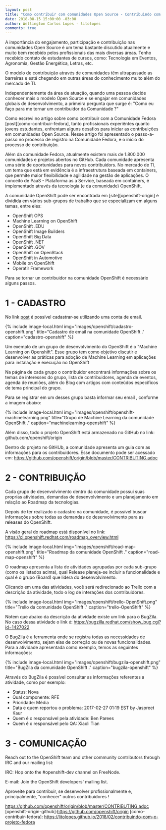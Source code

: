 ```yaml
---
layout: post
title: "Como contribuir com comunidades Open Source - Contribuindo com o OpenShift"
date: 2018-08-15 15:00:00 -03:00
author: Wellington Carlos Lopes - litolopes
comments: true
---
```


A importância do engajamento, participação e contribuição nas comunidades Open Source é um tema bastante discutido atualmente e muito bem recebido pelos profissionais das mais diversas áreas. Tenho recebido contato de estudantes de cursos, como: Tecnologia em Eventos, Agronomia, Gestão Energética, Letras, etc.

O modelo de contribuição através de comunidades têm ultrapassado as barreiras e está chegando em outras áreas do conhecimento muito além do mercado de TI. 

Independentemente da área de atuação, quando uma pessoa decide conhecer mais o modelo Open Source e se engajar em comunidades globais de desenvolvimento, a primeira pergunta que surge é: "Como eu faço para me tornar um contribuidor da Comunidade ?"

Como escrevi no artigo sobre como contribuir com a Comunidade Fedora [post][como-contribuir-fedora], tanto profissionais experiêntes quanto jovens estudantes, enfrentam alguns desafios para iniciar as contribuições em comunidades Open Source. Nesse artigo foi apresentado o passo-a-passo no processo de registro na Comunidade Fedora, e o inicio do processo de contribuição. 

Além da comunidade Fedora, atualmente existem mais de 1.800.000 comunidades e projetos abertos no GitHub. Cada comunidade apresenta uma série de oportunidades para novos contribuidors. No mercado de TI, um tema que está em evidência é a infraestrutura baseada em containers, que permite maior flexibilidade e agilidade na gestão de aplicações. O conceito de PaaS - Plataforma as a Service, baseada em containers, é implementado através da tecnologia (e da comunidade) OpenShift. 

A comunidade OpenShift pode ser encontrada em [site][openshift-origin]  é dividida em vários sub-grupos de trabalho que se especializam em alguns temas, entre eles: 

* OpenShift OPS
* Machine Learning on OpenShift
* OpenShift .EDU
* OpenShift Image Builders
* OpenShift Big Data
* OpenShift .NET
* OpenShift .GOV
* OpenShift on OpenStack
* OpenShift in Automotive
* Mobile on OpenShift 
* Operatir Framework


Para se tornar un contribuidor na comunidade OpenShift é necessário alguns passos. 

# 1 - CADASTRO

No link [post][openshift-project] é possível cadastrar-se utilizando uma conta de email.


{% include image-local.html
        img="images/openshift/cadastro-openshift.png"
        title="Cadastro de email na comunidade OpenShift ."
        caption="cadastro-openshift" %}

Um exemplo de um grupo de desenvolvimento do OpenShift é o "Machine Learning on Openshift". Esse grupo tem como objetivo discutir e desenvolver as práticas para adoção de Machine Learning em aplicações para instalação e execução no OpenShift 

Na página de cada grupo o contribuidor encontrará informações sobre os temas de interesses do grupo, lista de contribuidores, agenda de eventos, agenda de reuniões, além do Blog com artigos com conteúdos específicos de tema principal do grupo. 

Para se registrar em um desses grupo basta informar seu email , conforme a imagem abaixo: 

{% include image-local.html
        img="images/openshift/openshift-machinelearning.png"
        title="Grupo de Machine Learning da comunidade OpenShift ."
        caption="machinelearning-openshift" %}

Além disso, todo o projeto OpenShift está armazenado no GitHub no link: github.com/openshift/origin

Dentro do projeto no GitHUb, a comunidade apresenta um guia com as informações para os contribuidores. Esse documento pode ser acessado em: https://github.com/openshift/origin/blob/master/CONTRIBUTING.adoc


# 2 - CONTRIBUIÇÃO 

Cada grupo de desenvolvimento dentro da comunidade possui suas proprias atividades, demandas de desenvolvimento e um planejamento em relação ao Roadmap da tecnologias. 

Depois de ter realizado o cadastro na comunidade, é possível buscar informações sobre todas as demandas de desenvolvimento para as releases do OpenShift. 

A visão geral do roadmap está disponível no link: https://ci.openshift.redhat.com/roadmap_overview.html

{% include image-local.html
        img="images/openshift/road-map-openshift.png"
        title="Roadmap da comunidade OpenShift ."
        caption="road-map-openshift" %}

O roadmap apresenta a lista de atividades agrupadas por cada sub-grupo (como os listados acima), qual Release planeja-se incluir a funcionalidade e qual é o grupo (Board) que lidera do desenvolvimento.

Clicando em uma das atividades, você será redirecionado ao Trello com a descrição da atividade, todo o log de interações dos contribuidores. 

{% include image-local.html
        img="images/openshift/trello-OpenShift.png"
        title="Trello da comunidade OpenShift ."
        caption="trello-OpenShift" %}

Notem que abaixo da descrição da atividade existe um link para o BugZila. No caso dessa atividade o link é:  https://bugzilla.redhat.com/show_bug.cgi?id=1427022
  
O BugZila é a ferramenta onde se registra todas as necessidades de desenvolvimento, sejam elas de correção ou de novas funcionalidades. Para a atividade apresentada como exemplo, temos as seguintes informações: 

{% include image-local.html
        img="images/openshift/bugzila-openshift.png"
        title="BugZila da comunidade OpenShift ."
        caption="bugzila-openshift" %}

Através do BugZila é possível consultar as informações referentes a atividade, como por exemplo: 

- Status: Nova
- Qual componente:  RFE 
- Prioridade: Média
- Data e quem reportou o problema: 2017-02-27 01:19 EST by Jaspreet Kaur	
- Quem é o responsável pela atividade: Ben Parees
- Quem é o responsável pelo QA: Xiaoli Tian


# 3 - COMUNICAÇÃO

Reach out to the OpenShift team and other community contributors through IRC and our mailing list:

IRC: Hop onto the #openshift-dev channel on FreeNode.

E-mail: Join the OpenShift developers' mailing list.




Aproveite para contribuir, se desenvolver profissionalmente e, principalmente, "conhecer" outros contribuidores ! 



[openshift-roadmap]: https://ci.openshift.redhat.com/roadmap_overview.html
[openshift-roadmap-trello]: https://trello.com/b/nlLwlKoz/atomicopenshift-roadmap
[openshift-project]: https://commons.openshift.org/
[openshift-guidelines-contribution]: https://github.com/openshift/origin-server/blob/master/CONTRIBUTING.md
https://github.com/openshift/origin/blob/master/CONTRIBUTING.adoc
[openshift-origin-github]:https://github.com/openshift/origin 
[como-contribuir-fedora]: https://litolopes.github.io/2018/02/contribuindo-com-o-projeto-fedora
